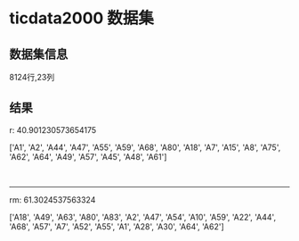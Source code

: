 # ticdata2000 数据集

## 数据集信息
8124行,23列

## 结果

r: 40.901230573654175


['A1', 'A2', 'A44', 'A47', 'A55', 'A59', 'A68', 'A80', 'A18', 'A7', 'A15', 'A8', 'A75', 'A62', 'A64', 'A49', 'A57', 'A45', 'A48', 'A61']


<br>

---

rm: 61.3024537563324

['A18', 'A49', 'A63', 'A80', 'A83', 'A2', 'A47', 'A54', 'A10', 'A59', 'A22', 'A44', 'A68', 'A57', 'A7', 'A52', 'A55', 'A1', 'A28', 'A30', 'A64', 'A62']
